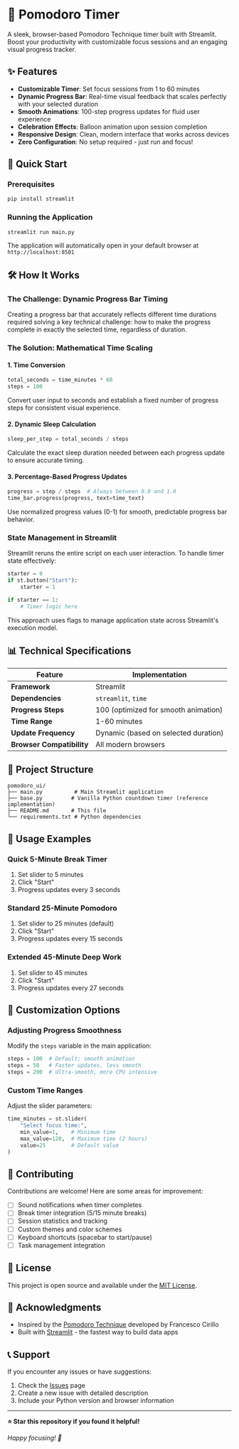 # 🍅 Pomodoro Timer

A sleek, browser-based Pomodoro Technique timer built with Streamlit. Boost your productivity with customizable focus sessions and an engaging visual progress tracker.

## ✨ Features

- **Customizable Timer**: Set focus sessions from 1 to 60 minutes
- **Dynamic Progress Bar**: Real-time visual feedback that scales perfectly with your selected duration
- **Smooth Animations**: 100-step progress updates for fluid user experience
- **Celebration Effects**: Balloon animation upon session completion
- **Responsive Design**: Clean, modern interface that works across devices
- **Zero Configuration**: No setup required - just run and focus!

## 🚀 Quick Start

### Prerequisites
```bash
pip install streamlit
```

### Running the Application
```bash
streamlit run main.py
```

The application will automatically open in your default browser at `http://localhost:8501`

## 🛠️ How It Works

### The Challenge: Dynamic Progress Bar Timing

Creating a progress bar that accurately reflects different time durations required solving a key technical challenge: how to make the progress complete in exactly the selected time, regardless of duration.

### The Solution: Mathematical Time Scaling

#### 1. Time Conversion
```python
total_seconds = time_minutes * 60
steps = 100
```
Convert user input to seconds and establish a fixed number of progress steps for consistent visual experience.

#### 2. Dynamic Sleep Calculation
```python
sleep_per_step = total_seconds / steps
```
Calculate the exact sleep duration needed between each progress update to ensure accurate timing.

#### 3. Percentage-Based Progress Updates
```python
progress = step / steps  # Always between 0.0 and 1.0
time_bar.progress(progress, text=time_text)
```
Use normalized progress values (0-1) for smooth, predictable progress bar behavior.

### State Management in Streamlit

Streamlit reruns the entire script on each user interaction. To handle timer state effectively:

```python
starter = 0
if st.button("Start"):
    starter = 1

if starter == 1:
    # Timer logic here
```

This approach uses flags to manage application state across Streamlit's execution model.

## 📊 Technical Specifications

| Feature | Implementation |
|---------|----------------|
| **Framework** | Streamlit |
| **Dependencies** | `streamlit`, `time` |
| **Progress Steps** | 100 (optimized for smooth animation) |
| **Time Range** | 1-60 minutes |
| **Update Frequency** | Dynamic (based on selected duration) |
| **Browser Compatibility** | All modern browsers |

## 📁 Project Structure

```
pomodoro_ui/
├── main.py          # Main Streamlit application
├── base.py         # Vanilla Python countdown timer (reference implementation)
├── README.md       # This file
└── requirements.txt # Python dependencies
```

## 🎯 Usage Examples

### Quick 5-Minute Break Timer
1. Set slider to 5 minutes
2. Click "Start"
3. Progress updates every 3 seconds

### Standard 25-Minute Pomodoro
1. Set slider to 25 minutes (default)
2. Click "Start"  
3. Progress updates every 15 seconds

### Extended 45-Minute Deep Work
1. Set slider to 45 minutes
2. Click "Start"
3. Progress updates every 27 seconds

## 🔧 Customization Options

### Adjusting Progress Smoothness
Modify the `steps` variable in the main application:
```python
steps = 100  # Default: smooth animation
steps = 50   # Faster updates, less smooth
steps = 200  # Ultra-smooth, more CPU intensive
```

### Custom Time Ranges
Adjust the slider parameters:
```python
time_minutes = st.slider(
    "Select focus time:",
    min_value=1,    # Minimum time
    max_value=120,  # Maximum time (2 hours)
    value=25        # Default value
)
```

## 🤝 Contributing

Contributions are welcome! Here are some areas for improvement:

- [ ] Sound notifications when timer completes
- [ ] Break timer integration (5/15 minute breaks)
- [ ] Session statistics and tracking
- [ ] Custom themes and color schemes
- [ ] Keyboard shortcuts (spacebar to start/pause)
- [ ] Task management integration

## 📜 License

This project is open source and available under the [MIT License](LICENSE).

## 🙏 Acknowledgments

- Inspired by the [Pomodoro Technique](https://en.wikipedia.org/wiki/Pomodoro_Technique) developed by Francesco Cirillo
- Built with [Streamlit](https://streamlit.io/) - the fastest way to build data apps

## 📞 Support

If you encounter any issues or have suggestions:
1. Check the [Issues](../../issues) page
2. Create a new issue with detailed description
3. Include your Python version and browser information

---

**⭐ Star this repository if you found it helpful!**

*Happy focusing! 🍅*
